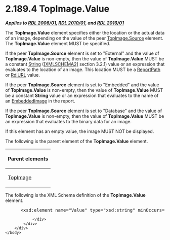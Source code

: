 <html dir="LTR" xmlns:mshelp="http://msdn.microsoft.com/mshelp" xmlns:ddue="http://ddue.schemas.microsoft.com/authoring/2003/5" xmlns:xlink="http://www.w3.org/1999/xlink" xmlns:tool="http://www.microsoft.com/tooltip">
    <head>
        <meta http-equiv="Content-Type" content="text/html; CHARSET=utf-8"></meta>
        <meta name="save" content="history"></meta>
        <title>2.189.4 TopImage.Value</title>
        <xml>
            <mshelp:toctitle title="2.189.4 TopImage.Value"></mshelp:toctitle>
            <mshelp:rltitle title="[MS-RDL]: TopImage.Value"></mshelp:rltitle>
            <mshelp:keyword index="A" term="10b54ae6-2ff0-4bd9-9106-a6f60f6c1df1"></mshelp:keyword>
            <mshelp:attr name="DCSext.ContentType" value="open specification"></mshelp:attr>
            <mshelp:attr name="AssetID" value="10b54ae6-2ff0-4bd9-9106-a6f60f6c1df1"></mshelp:attr>
            <mshelp:attr name="TopicType" value="kbRef"></mshelp:attr>
            <mshelp:attr name="DCSext.Title" value="[MS-RDL]: TopImage.Value" />
        </xml>
    </head>
    <body>
        <div id="header">
            <h1 class="heading">2.189.4 TopImage.Value</h1>
        </div>
        <div id="mainSection">
            <div id="mainBody">
                <div id="allHistory" class="saveHistory"></div>
                <div id="sectionSection0" class="section" name="collapseableSection">
                    

<p><b><i>Applies to </i></b><a href="1e855f94-4617-47e4-b89e-0856c6cb420f.md"><b><i>RDL 2008/01</i></b></a><b><i>,
</i></b><a href="3428e690-a348-4ec7-8a6a-8efb42d2cdee.md"><b><i>RDL 2010/01</i></b></a><b><i>,
and </i></b><a href="52ce3983-2bfc-4e72-9359-42aaf5fe4509.md"><b><i>RDL 2016/01</i></b></a></p>

<p>The <b>TopImage.Value</b> element specifies either the
location or the actual data of an image, depending on the value of the peer <a href="ba35d817-9cf7-4da9-a683-e1a1e36cb8ea.md">TopImage.Source</a> element.
The <b>TopImage.Value</b> element MUST be specified. </p>

<p>If the peer <b>TopImage.Source</b> element is set to
&quot;External&quot; and the value of <b>TopImage.Value</b> is non-empty, then
the value of <b>TopImage.Value</b> MUST be a constant <a href="1ed81ef3-a683-45e3-aaad-bd2bbe71bc3d.md">String</a> (<a href="https://go.microsoft.com/fwlink/?LinkId=90610">[XMLSCHEMA2]</a> section
3.2.1) value or an expression that evaluates to the location of an image. This
location MUST be a <a href="0e8ab873-6565-45f0-a61f-2d7da8e1ff74.md">ReportPath</a>
or <a href="6977536e-dae7-44f3-a737-a249567cf172.md">RdlURL</a> value. </p>

<p>If the peer <b>TopImage.Source</b> element is set to
&quot;Embedded&quot; and the value of <b>TopImage.Value</b> is non-empty, then
the value of <b>TopImage.Value</b> MUST be a constant <b>String</b> value or an
expression that evaluates to the name of an <a href="6cdb345a-b502-4eee-84fd-de5ccf2a40e7.md">EmbeddedImage</a> in the
report. </p>

<p>If the peer <b>TopImage.Source</b> element is set to
&quot;Database&quot; and the value of <b>TopImage.Value</b> is non-empty, then
the value of <b>TopImage.Value</b> MUST be an expression that evaluates to the
binary data for an image. </p>

<p>If this element has an empty value, the image MUST NOT be
displayed.</p>

<p>The following is the parent element of the <b>TopImage.Value</b>
element.</p>

<table>
 <thead>
  <tr>
   <th>
   <p>Parent elements</p>
   </th>
  </tr>
 </thead>
 <tr>
  <td>
  <p><a href="d2a28b79-671f-4c62-bbca-fb90939f0846.md">TopImage</a></p>
  </td>
 </tr>
</table>

<p>The following is the XML Schema definition of the <b>TopImage.Value</b>
element.</p>

<dl>
<dd>
<div><pre> &lt;xsd:element name=&quot;Value&quot; type=&quot;xsd:string&quot; minOccurs=&quot;1&quot;&gt;
</pre></div>
</dd></dl>


                </div>
            </div>
        </div>
    </body>
</html>